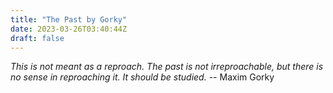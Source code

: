 ```yaml
---
title: "The Past by Gorky"
date: 2023-03-26T03:40:44Z
draft: false
---
```

*This is not meant as a reproach. The past is not irreproachable, but there is no sense in reproaching it. It should be studied.* -- Maxim Gorky     

